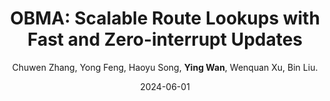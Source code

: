 ---
title: "OBMA: Scalable Route Lookups with Fast and Zero-interrupt Updates"
collection: publications
category: journals
permalink: /publication/2024-06-01-OBMA-TON
level: <strong>(CCF-A)</strong>
author: Chuwen Zhang, Yong Feng, Haoyu Song, <strong>Ying Wan</strong>, Wenquan Xu, Bin Liu.
date: 2024-06-01
venue: 'IEEE/ACM Transactions on Networking (TON)'
paperurl: 'http://wany16.github.io/files/OBMA-TON.pdf'
slidesurl: 'http://wany16.github.io/files/OBMA-PPT.pdf'
---